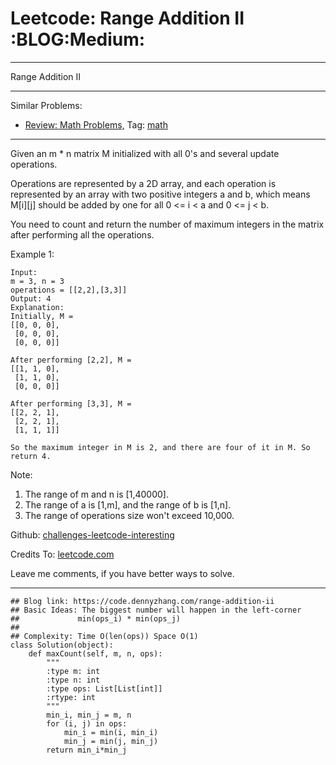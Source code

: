 # Leetcode: Range Addition II     :BLOG:Medium:


---

Range Addition II  

---

Similar Problems:  
-   [Review: Math Problems,](https://code.dennyzhang.com/review-math) Tag: [math](https://code.dennyzhang.com/tag/math)

---

Given an m \* n matrix M initialized with all 0's and several update operations.  

Operations are represented by a 2D array, and each operation is represented by an array with two positive integers a and b, which means M[i][j] should be added by one for all 0 <= i < a and 0 <= j < b.  

You need to count and return the number of maximum integers in the matrix after performing all the operations.  

Example 1:  

    Input: 
    m = 3, n = 3
    operations = [[2,2],[3,3]]
    Output: 4
    Explanation: 
    Initially, M = 
    [[0, 0, 0],
     [0, 0, 0],
     [0, 0, 0]]
    
    After performing [2,2], M = 
    [[1, 1, 0],
     [1, 1, 0],
     [0, 0, 0]]
    
    After performing [3,3], M = 
    [[2, 2, 1],
     [2, 2, 1],
     [1, 1, 1]]
    
    So the maximum integer in M is 2, and there are four of it in M. So return 4.

Note:  
1.  The range of m and n is [1,40000].
2.  The range of a is [1,m], and the range of b is [1,n].
3.  The range of operations size won't exceed 10,000.

Github: [challenges-leetcode-interesting](https://github.com/DennyZhang/challenges-leetcode-interesting/tree/master/range-addition-ii)  

Credits To: [leetcode.com](https://leetcode.com/problems/range-addition-ii/description/)  

Leave me comments, if you have better ways to solve.  

---

    ## Blog link: https://code.dennyzhang.com/range-addition-ii
    ## Basic Ideas: The biggest number will happen in the left-corner
    ##             min(ops_i) * min(ops_j)
    ##
    ## Complexity: Time O(len(ops)) Space O(1)
    class Solution(object):
        def maxCount(self, m, n, ops):
            """
            :type m: int
            :type n: int
            :type ops: List[List[int]]
            :rtype: int
            """
            min_i, min_j = m, n
            for (i, j) in ops:
                min_i = min(i, min_i)
                min_j = min(j, min_j)
            return min_i*min_j